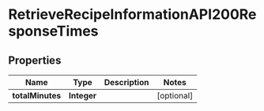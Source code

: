 

# RetrieveRecipeInformationAPI200ResponseTimes


## Properties

| Name | Type | Description | Notes |
|------------ | ------------- | ------------- | -------------|
|**totalMinutes** | **Integer** |  |  [optional] |



